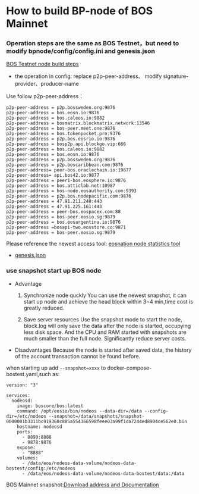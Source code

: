 # How to build  BP-node of  BOS Mainnet

### Operation steps are the same as BOS Testnet，but need to modify bpnode/config/config.ini and genesis.json

[BOS Testnet node build steps](https://github.com/boscore/bos-testnet/blob/master/README.md)

- the operation in config: replace p2p-peer-address、 modify signature-provider、producer-name

Use follow p2p-peer-address：
```
p2p-peer-address = p2p.bossweden.org:9876
p2p-peer-address = bos.eosn.io:9876
p2p-peer-address = bos.caleos.io:9882
p2p-peer-address = bosmatrix.blockmatrix.network:13546
p2p-peer-address = bos-peer.meet.one:9876
p2p-peer-address = bos.tokenpocket.pro:9376
p2p-peer-address = p2p.bos.eosrio.io:9876
p2p-peer-address = bosp2p.api.blockgo.vip:666
p2p-peer-address = bos.caleos.io:9882
p2p-peer-address = bos.eosn.io:9876
p2p-peer-address = p2p.bossweden.org:9876
p2p-peer-address = p2p.boscaribbean.com:9876
p2p-peer-address= peer-bos.oraclechain.io:19877
p2p-peer-address= api.bos42.io:9877
p2p-peer-address = peer1-bos.eosphere.io:9876
p2p-peer-address = bos.atticlab.net:10987
p2p-peer-address = bos-node.eosauthority.com:9393
p2p-peer-address = p2p.bos.nodepacific.com:9876
p2p-peer-address = 47.91.211.240:443
p2p-peer-address = 47.91.225.161:443
p2p-peer-address = peer-bos.eospacex.com:88
p2p-peer-address = bos-peer.eosio.sg:9879
p2p-peer-address = bos.eosargentina.io:9876
p2p-peer-address =bosapi-two.eosstore.co:9871
p2p-peer-address = bos-peer.eosio.sg:9879
```
Please reference the newest  access tool: [eosnation node statistics tool](https://validate.eosnation.io/bos/reports/endpoints.html)


- [genesis.json](https://github.com/boscore/bosres/blob/master/genesis.json)


### use snapshot start up BOS node

- Advantage
  1. Synchronize node quckly
  You can use the newest snapshot, it can start up node and achieve the head block within 3~4 min,time cost is greatly reduced.
  
  2. Save server resources 
  Use the snapshot mode to start the node, block.log will only save the data after the node is started, occupying less disk space. And the CPU and RAM started with snapshots are much smaller than the full node. Significantly reduce server costs.
- Disadvantages
  Because the node is started after saved data, the history of the account transaction cannot be found before.


when starting up add ```--snapshot=xxxx``` to docker-compose-bostest.yaml,such as:
```
version: "3"

services:
  nodeosd:
    image: boscore/bos:latest
    command: /opt/eosio/bin/nodeos --data-dir=/data --config-dir=/etc/nodeos --snapshot=/data/snapshots/snapshot-0000001b3311bc919360c885a554366598feee03a99f1da7244ed8904ce562e0.bin
    hostname: nodeosd
    ports:
      - 8890:8888
      - 9878:9876
    expose:
      - "8888"
    volumes:
      - /data/eos/nodeos-data-volume/nodeos-data-bostest/config:/etc/nodeos
      - /data/eos/nodeos-data-volume/nodeos-data-bostest/data:/data
```

BOS Mainnet snapshot:[Download address and Documentation](https://eosnode.tools/snapshots/bos)
